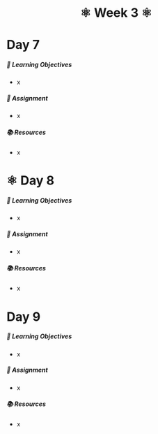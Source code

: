 <h1 align="center">
   ⚛   Week 3   ⚛
</h1>

# Day 7

##### 🎯 Learning Objectives
- x

##### 📔 Assignment
- x

##### 📚 Resources
- x

# ⚛ Day 8

##### 🎯 Learning Objectives
- x

##### 📔 Assignment
- x

##### 📚 Resources
- x

# Day 9

##### 🎯 Learning Objectives
- x

##### 📔 Assignment
- x

##### 📚 Resources
- x
